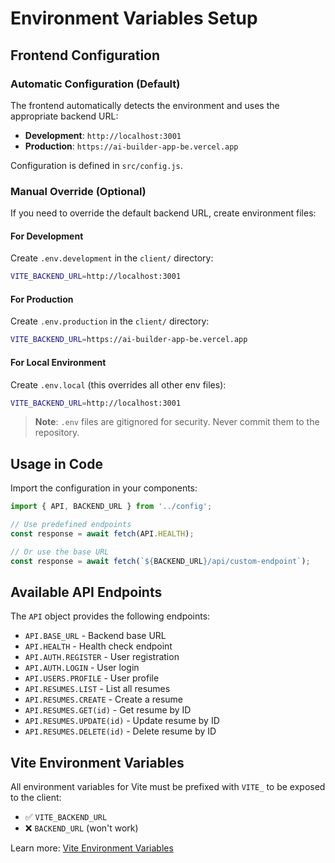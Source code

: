 # Environment Variables Setup

## Frontend Configuration

### Automatic Configuration (Default)

The frontend automatically detects the environment and uses the appropriate backend URL:

- **Development**: `http://localhost:3001`
- **Production**: `https://ai-builder-app-be.vercel.app`

Configuration is defined in `src/config.js`.

### Manual Override (Optional)

If you need to override the default backend URL, create environment files:

#### For Development

Create `.env.development` in the `client/` directory:

```bash
VITE_BACKEND_URL=http://localhost:3001
```

#### For Production

Create `.env.production` in the `client/` directory:

```bash
VITE_BACKEND_URL=https://ai-builder-app-be.vercel.app
```

#### For Local Environment

Create `.env.local` (this overrides all other env files):

```bash
VITE_BACKEND_URL=http://localhost:3001
```

> **Note**: `.env` files are gitignored for security. Never commit them to the repository.

## Usage in Code

Import the configuration in your components:

```javascript
import { API, BACKEND_URL } from '../config';

// Use predefined endpoints
const response = await fetch(API.HEALTH);

// Or use the base URL
const response = await fetch(`${BACKEND_URL}/api/custom-endpoint`);
```

## Available API Endpoints

The `API` object provides the following endpoints:

- `API.BASE_URL` - Backend base URL
- `API.HEALTH` - Health check endpoint
- `API.AUTH.REGISTER` - User registration
- `API.AUTH.LOGIN` - User login
- `API.USERS.PROFILE` - User profile
- `API.RESUMES.LIST` - List all resumes
- `API.RESUMES.CREATE` - Create a resume
- `API.RESUMES.GET(id)` - Get resume by ID
- `API.RESUMES.UPDATE(id)` - Update resume by ID
- `API.RESUMES.DELETE(id)` - Delete resume by ID

## Vite Environment Variables

All environment variables for Vite must be prefixed with `VITE_` to be exposed to the client:

- ✅ `VITE_BACKEND_URL`
- ❌ `BACKEND_URL` (won't work)

Learn more: [Vite Environment Variables](https://vitejs.dev/guide/env-and-mode.html)

